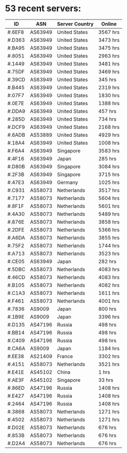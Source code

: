 # 53 recent servers:

| ID | ASN | Server Country | Online |
| ------ | ------ | ------ | ------ |
| #.6EF8 | AS63949 | United States | 3567 hrs |
| #.D363 | AS63949 | United States | 3473 hrs |
| #.BA95 | AS63949 | United States | 3475 hrs |
| #.8051 | AS63949 | United States | 2963 hrs |
| #.1449 | AS63949 | United States | 3481 hrs |
| #.75DF | AS63949 | United States | 3469 hrs |
| #.39CD | AS63949 | United States | 345 hrs |
| #.B445 | AS63949 | United States | 2319 hrs |
| #.07F7 | AS63949 | United States | 1830 hrs |
| #.0E7E | AS63949 | United States | 1388 hrs |
| #.DDA9 | AS63949 | United States | 457 hrs |
| #.285D | AS63949 | United States | 734 hrs |
| #.DCF9 | AS63949 | United States | 2168 hrs |
| #.6ADB | AS53889 | United States | 4929 hrs |
| #.18A4 | AS63949 | United States | 1008 hrs |
| #.F6A4 | AS63949 | Singapore | 3583 hrs |
| #.4F16 | AS63949 | Japan | 285 hrs |
| #.D80B | AS63949 | Singapore | 3084 hrs |
| #.2F3B | AS63949 | Singapore | 3715 hrs |
| #.47E3 | AS63949 | Germany | 1025 hrs |
| #.C931 | AS58073 | Netherlands | 3517 hrs |
| #.7177 | AS58073 | Netherlands | 5604 hrs |
| #.8F1F | AS58073 | Netherlands | 5601 hrs |
| #.4A30 | AS58073 | Netherlands | 5489 hrs |
| #.876E | AS58073 | Netherlands | 3858 hrs |
| #.2DFE | AS58073 | Netherlands | 5366 hrs |
| #.A6DA | AS58073 | Netherlands | 3855 hrs |
| #.75F2 | AS58073 | Netherlands | 1744 hrs |
| #.A713 | AS58073 | Netherlands | 3523 hrs |
| #.CE05 | AS63949 | Japan | 282 hrs |
| #.5DBC | AS58073 | Netherlands | 4083 hrs |
| #.46CD | AS58073 | Netherlands | 4083 hrs |
| #.B105 | AS58073 | Netherlands | 4082 hrs |
| #.C1A3 | AS58073 | Netherlands | 1611 hrs |
| #.F461 | AS58073 | Netherlands | 4001 hrs |
| #.7836 | AS9009 | Japan | 800 hrs |
| #.1B9E | AS9009 | Japan | 3396 hrs |
| #.D135 | AS47196 | Russia | 498 hrs |
| #.BB14 | AS47196 | Russia | 498 hrs |
| #.C409 | AS47196 | Russia | 498 hrs |
| #.CA6A | AS9009 | Japan | 1184 hrs |
| #.EE38 | AS21409 | France | 3302 hrs |
| #.4151 | AS58073 | Netherlands | 3521 hrs |
| #.E41E | AS45102 | China | 1 hrs |
| #.AE3F | AS45102 | Singapore | 33 hrs |
| #.86ED | AS47196 | Russia | 1408 hrs |
| #.E427 | AS47196 | Russia | 1408 hrs |
| #.2464 | AS47196 | Russia | 1408 hrs |
| #.3868 | AS58073 | Netherlands | 1271 hrs |
| #.4502 | AS58073 | Netherlands | 1271 hrs |
| #.D02E | AS58073 | Netherlands | 676 hrs |
| #.853B | AS58073 | Netherlands | 676 hrs |
| #.D2A4 | AS58073 | Netherlands | 676 hrs |

